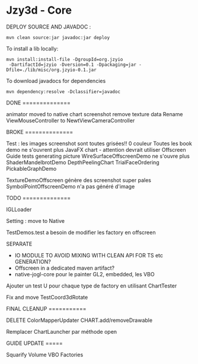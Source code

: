 Jzy3d - Core
================================

DEPLOY SOURCE AND JAVADOC :
```
mvn clean source:jar javadoc:jar deploy
 ```

To install a lib locally:

```
mvn install:install-file -DgroupId=org.jzyio
 -DartifactId=jzyio -Dversion=0.1 -Dpackaging=jar -Dfile=./lib/misc/org.jzyio-0.1.jar
```


To download javadocs for dependencies

```
mvn dependency:resolve -Dclassifier=javadoc
```



DONE ==============

animator moved to native chart
screenshot remove texture data
Rename ViewMouseController to NewtViewCameraController

BROKE ==============

Test : les images screenshot sont toutes grisées!! 0 couleur
Toutes les book demo ne s'ouvrent plus
JavaFX chart - attention devrait utiliser Offscreen
Guide tests generating picture
WireSurfaceOffscreenDemo ne s'ouvre plus
ShaderMandelbrotDemo
DepthPeelingChart
TrialFaceOrdering
PickableGraphDemo


TextureDemoOffscreen génère des screenshot super pales
SymbolPointOffscreenDemo n'a pas généré d'image

TODO ==============

IGLLoader

Setting : move to Native

TestDemos.test a besoin de modifier les factory en offscreen


SEPARATE 
- IO MODULE TO AVOID MIXING WITH CLEAN API FOR TS etc GENERATION?
- Offscreen in a dedicated maven artifact?
- native-jogl-core pour le painter GL2, embedded, les VBO


Ajouter un test U pour chaque type de factory en utilisant ChartTester

Fix and move TestCoord3dRotate



FINAL CLEANUP ===========

DELETE ColorMapperUpdater
CHART.add/removeDrawable

Remplacer ChartLauncher par méthode open



GUIDE UPDATE =====

Squarify
Volume
VBO
Factories